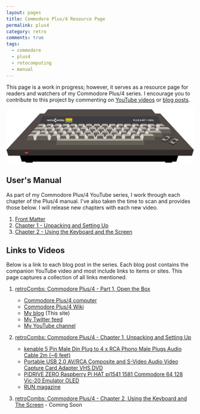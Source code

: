```yaml
---
layout: pages
title: Commodore Plus/4 Resource Page
permalink: plus4
category: retro
comments: true
tags:
  - commodore
  - plus4
  - retocomputing
  - manual
---
```


This page is a work in progress; however, it serves as a resource page for readers and watchers of my Commodore Plus/4 series. I encourage you to contribute to this project by commenting on [YouTube videos](https://www.youtube.com/stevencombs) or [blog posts](https://www.stevencombs.com/retro).

![retroCombs Plus/4](/plus4/images/retrocombs-plus4.png)

## User's Manual

As part of my Commodore Plus/4 YouTube series, I work through each chapter of the Plus/4 manual. I've also taken the time to scan and provides those below. I will release new chapters with each new video.

1. [Front Matter](/plus4/users-manual/p4um-title-introduction.pdf)
2. [Chapter 1 - Unpacking and Setting Up](/plus4/users-manual/p4um-chapter-1.pdf)
3. [Chapter 2 - Using the Keyboard and the Screen](/plus4/users-manual/p4um-chapter-2.pdf)

## Links to Videos

Below is a link to each blog post in the series. Each blog post contains the companion YouTube video and most include links to items or sites. This page captures a collection of all links mentioned.

1. [retroCombs: Commodore Plus/4 - Part 1, Open the Box](/plus4-1)

    * [Commodore Plus/4 computer](https://en.wikipedia.org/wiki/Commodore_Plus/4)
    * [Commodore Plus/4 Wiki](https://www.c64-wiki.com/wiki/Commodore_Plus/4)
    * [My blog](https://www.stevencombs.com/rss) (This site)
    * [My Twitter feed](https://www.twitter.com/stevencombs)
    * [My YouTube channel](https://www.youtube.com/stevencombs)

2. [retroCombs: Commodore Plus/4 - Chapter 1, Unpacking and Setting Up](/plus4-2)

    * [kenable 5 Pin Male Din Plug to 4 x RCA Phono Male Plugs Audio Cable 2m (~6 feet)](https://amzn.to/3cvSq9t)
    * [Portable USB 2.0 AV/RCA Composite and S-Video Audio Video Capture Card Adapter VHS DVD](https://amzn.to/2Y0yKW3)
    * [PiDRIVE ZERO Raspberry Pi HAT pi1541 1581 Commodore 64 128 Vic-20 Emulator OLED](https://www.ebay.com/itm/PiDRIVE-ZERO-Raspberry-Pi-HAT-pi1541-1581-Commodore-64-128-Vic-20-Emulator-OLED/333491606262?ssPageName=STRK%3AMEBIDX%3AIT&_trksid=p2060353.m2749.l2649)
    * [RUN magazine](https://en.wikipedia.org/wiki/Run_(magazine))


3. [retroCombs: Commodore Plus/4 - Chapter 2, Using the Keyboard and The Screen]() - Coming Soon

